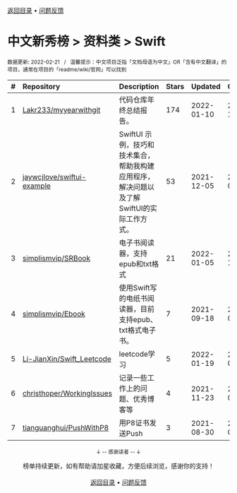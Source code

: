 <a href="https://gitee.com/GrowingGit/GitHub-Chinese-Top-Charts#github中文排行榜">返回目录</a> • <a href="/content/docs/feedback.md">问题反馈</a>

# 中文新秀榜 > 资料类 > Swift
<sub>数据更新: 2022-02-21&nbsp;&nbsp;&nbsp;/&nbsp;&nbsp;&nbsp;温馨提示：中文项目泛指「文档母语为中文」OR「含有中文翻译」的项目，通常在项目的「readme/wiki/官网」可以找到</sub>

|#|Repository|Description|Stars|Updated|Created|
|:-|:-|:-|:-|:-|:-|
|1|[Lakr233/myyearwithgit](https://github.com/Lakr233/myyearwithgit)|代码仓库年终总结报告。|174|2022-01-10|2021-11-29|
|2|[jaywcjlove/swiftui-example](https://github.com/jaywcjlove/swiftui-example)|SwiftUI 示例，技巧和技术集合，帮助我构建应用程序，解决问题以及了解SwiftUI的实际工作方式。|53|2021-12-05|2021-03-15|
|3|[simplismvip/SRBook](https://github.com/simplismvip/SRBook)|电子书阅读器，支持epub和txt格式|21|2022-01-05|2021-10-19|
|4|[simplismvip/Ebook](https://github.com/simplismvip/Ebook)|使用Swift写的电纸书阅读器，目前支持epub、txt格式电子书。|7|2021-09-18|2021-04-17|
|5|[Li-JianXin/Swift_Leetcode](https://github.com/Li-JianXin/Swift_Leetcode)|leetcode学习|5|2022-01-19|2021-04-20|
|6|[christhoper/WorkingIssues](https://github.com/christhoper/WorkingIssues)|记录一些工作上的问题、优秀博客等|4|2021-11-23|2021-02-24|
|7|[tianguanghui/PushWithP8](https://github.com/tianguanghui/PushWithP8)|用P8证书发送Push|3|2021-08-30|2021-08-26|

<div align="center">
    <p><sub>↓ -- 感谢读者 -- ↓</sub></p>
    榜单持续更新，如有帮助请加星收藏，方便后续浏览，感谢你的支持！
</div>

<br/>

<div align="center"><a href="https://gitee.com/GrowingGit/GitHub-Chinese-Top-Charts#github中文排行榜">返回目录</a> • <a href="/content/docs/feedback.md">问题反馈</a></div>
